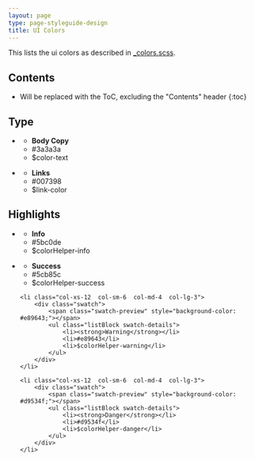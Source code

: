 ```yaml
---
layout: page
type: page-styleguide-design
title: UI Colors
---
```


This lists the ui colors as described in [_colors.scss](https://github.com/CruGlobal/crubrand/blob/master/variables/_colors.scss).

## Contents

* Will be replaced with the ToC, excluding the "Contents" header
{:toc}

## Type
<ul class="listInline  row  palette  pl0">
    <li class="col-xs-12  col-sm-6  col-md-4  col-lg-3">
        <div class="swatch">
            <span class="swatch-preview" style="background-color: #3a3a3a;"></span>
            <ul class="listBlock swatch-details">
                <li><strong>Body Copy</strong></li>
                <li>#3a3a3a</li>
                <li>$color-text</li>
            </ul>
        </div>
    </li>
    <li class="col-xs-12  col-sm-6  col-md-4  col-lg-3">
        <div class="swatch">
            <span class="swatch-preview" style="background-color: #007398;"></span>
            <ul class="listBlock swatch-details">
                <li><strong>Links</strong></li>
                <li>#007398</li>
                <li>$link-color</li>
            </ul>
        </div>
    </li>
</ul>

## Highlights
<ul class="listInline  row  palette  pl0">
    <li class="col-xs-12  col-sm-6  col-md-4  col-lg-3">
        <div class="swatch">
            <span class="swatch-preview" style="background-color: #5bc0de;"></span>
            <ul class="listBlock swatch-details">
                <li><strong>Info</strong></li>
                <li>#5bc0de</li>
                <li>$colorHelper-info</li>
            </ul>
        </div>
    </li>
    <li class="col-xs-12  col-sm-6  col-md-4  col-lg-3">
        <div class="swatch">
            <span class="swatch-preview" style="background-color: #5cb85c;"></span>
            <ul class="listBlock swatch-details">
                <li><strong>Success</strong></li>
                <li>#5cb85c</li>
                <li>$colorHelper-success</li>
            </ul>
        </div>
    </li>

    <li class="col-xs-12  col-sm-6  col-md-4  col-lg-3">
        <div class="swatch">
            <span class="swatch-preview" style="background-color: #e89643;"></span>
            <ul class="listBlock swatch-details">
                <li><strong>Warning</strong></li>
                <li>#e89643</li>
                <li>$colorHelper-warning</li>
            </ul>
        </div>
    </li>

    <li class="col-xs-12  col-sm-6  col-md-4  col-lg-3">
        <div class="swatch">
            <span class="swatch-preview" style="background-color: #d9534f;"></span>
            <ul class="listBlock swatch-details">
                <li><strong>Danger</strong></li>
                <li>#d9534f</li>
                <li>$colorHelper-danger</li>
            </ul>
        </div>
    </li>
</ul>
